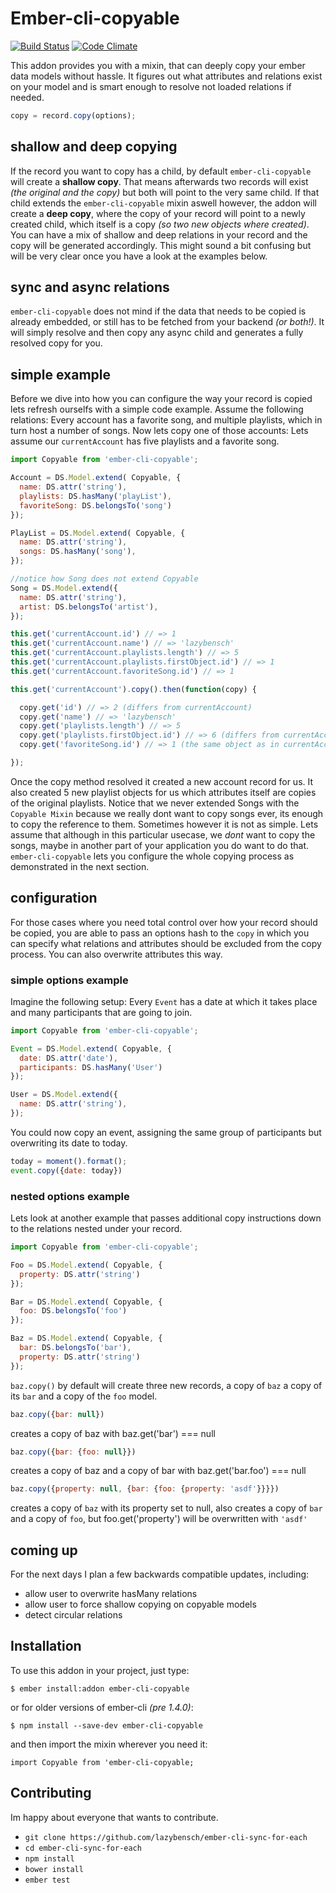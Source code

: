 # Ember-cli-copyable
[![Build Status](https://travis-ci.org/lazybensch/ember-cli-copyable.svg)](https://travis-ci.org/lazybensch/ember-cli-copyable)
[![Code Climate](https://codeclimate.com/github/lazybensch/ember-cli-copyable/badges/gpa.svg)](https://codeclimate.com/github/lazybensch/ember-cli-copyable)

This addon provides you with a mixin, that can deeply copy your ember data models without hassle. It figures out what attributes and relations exist on your model and is smart enough to resolve not loaded relations if needed.

```javascript
copy = record.copy(options);
```

## shallow and deep copying

If the record you want to copy has a child, by default `ember-cli-copyable` will create a **shallow copy**. That means afterwards two records will exist *(the original and the copy)* but both will point to the very same child. If that child extends the `ember-cli-copyable` mixin aswell however, the addon will create a **deep copy**, where the copy of your record will point to a newly created child, which itself is a copy *(so two new objects where created)*. You can have a mix of shallow and deep relations in your record and the copy will be generated accordingly. This might sound a bit confusing but will be very clear once you have a look at the examples below.

## sync and async relations

`ember-cli-copyable` does not mind if the data that needs to be copied is already embedded, or still has to be fetched from your backend *(or both!)*. It will simply resolve and then copy any async child and generates a fully resolved copy for you.

## simple example

Before we dive into how you can configure the way your record is copied lets refresh ourselfs with a simple code example. Assume the following relations: Every account has a favorite song, and multiple playlists, which in turn host a number of songs. Now lets copy one of those accounts: Lets assume our `currentAccount` has five playlists and a favorite song.


```javascript
import Copyable from 'ember-cli-copyable';

Account = DS.Model.extend( Copyable, {
  name: DS.attr('string'),
  playlists: DS.hasMany('playList'),
  favoriteSong: DS.belongsTo('song')
});

PlayList = DS.Model.extend( Copyable, {
  name: DS.attr('string'),
  songs: DS.hasMany('song'),
});

//notice how Song does not extend Copyable
Song = DS.Model.extend({
  name: DS.attr('string'),
  artist: DS.belongsTo('artist'),
});
```


```javascript
this.get('currentAccount.id') // => 1
this.get('currentAccount.name') // => 'lazybensch'
this.get('currentAccount.playlists.length') // => 5
this.get('currentAccount.playlists.firstObject.id') // => 1
this.get('currentAccount.favoriteSong.id') // => 1

this.get('currentAccount').copy().then(function(copy) {

  copy.get('id') // => 2 (differs from currentAccount)
  copy.get('name') // => 'lazybensch'
  copy.get('playlists.length') // => 5
  copy.get('playlists.firstObject.id') // => 6 (differs from currentAccount)
  copy.get('favoriteSong.id') // => 1 (the same object as in currentAccount.favoriteSong)

});
```

Once the copy method resolved it created a new account record for us. It also created 5 new playlist objects for us which attributes itself are copies of the original playlists. Notice that we never extended Songs with the `Copyable Mixin` because we really dont want to copy songs ever, its enough to copy the reference to them. Sometimes however it is not as simple. Lets assume that although in this particular usecase, we *dont* want to copy the songs, maybe in another part of your application you do want to do that. `ember-cli-copyable` lets you configure the whole copying process as demonstrated in the next section.



## configuration

For those cases where you need total control over how your record should be copied, you are able to pass an options hash to the `copy` in which you can specify what relations and attributes should be excluded from the copy process. You can also overwrite attributes this way.

### simple options example

Imagine the following setup: Every `Event` has a date at which it takes place and many participants that are going to join.

```javascript
import Copyable from 'ember-cli-copyable';

Event = DS.Model.extend( Copyable, {
  date: DS.attr('date'),
  participants: DS.hasMany('User')
});

User = DS.Model.extend({
  name: DS.attr('string'),
});
```

You could now copy an event, assigning the same group of participants but overwriting its date to today.

```javascript
today = moment().format();
event.copy({date: today})
```

### nested options example

Lets look at another example that passes additional copy instructions down to the relations nested under your record.

```javascript
import Copyable from 'ember-cli-copyable';

Foo = DS.Model.extend( Copyable, {
  property: DS.attr('string')
});

Bar = DS.Model.extend( Copyable, {
  foo: DS.belongsTo('foo')
});

Baz = DS.Model.extend( Copyable, {
  bar: DS.belongsTo('bar'),
  property: DS.attr('string')
});

```

`baz.copy()` by default will create three new records, a copy of `baz` a copy of its `bar` and a copy of the `foo` model.

```javascript
baz.copy({bar: null})

```
creates a copy of baz with baz.get('bar') === null


```javascript
baz.copy({bar: {foo: null}})
```
creates a copy of baz and a copy of bar with baz.get('bar.foo') === null


```javascript
baz.copy({property: null, {bar: {foo: {property: 'asdf'}}}})
```

creates a copy of `baz` with its property set to null, also creates a copy of `bar` and a copy of `foo`, but foo.get('property') will be overwritten with `'asdf'`


## coming up

For the next days I plan a few backwards compatible updates, including:

* allow user to overwrite hasMany relations
* allow user to force shallow copying on copyable models
* detect circular relations

## Installation

To use this addon in your project, just type:
```
$ ember install:addon ember-cli-copyable
```
or for older versions of ember-cli *(pre 1.4.0)*:
```
$ npm install --save-dev ember-cli-copyable
```
and then import the mixin wherever you need it:
```
import Copyable from 'ember-cli-copyable;
```

## Contributing

Im happy about everyone that wants to contribute.

* `git clone https://github.com/lazybensch/ember-cli-sync-for-each`
* `cd ember-cli-sync-for-each`
* `npm install`
* `bower install`
* `ember test`
